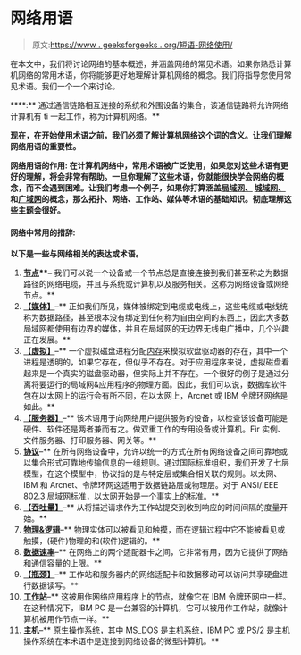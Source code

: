# 网络用语

> 原文:[https://www . geeksforgeeks . org/短语-网络使用/](https://www.geeksforgeeks.org/phraseology-used-in-networking/)

在本文中，我们将讨论网络的基本概述，并涵盖网络的常见术语。如果你熟悉计算机网络的常用术语，你将能够更好地理解计算机网络的概念。我们将指导您使用常见术语。我们一个一个来讨论。

[](https://www.geeksforgeeks.org/basics-computer-networking/)****:**
通过通信链路相互连接的系统和外围设备的集合，该通信链路将允许网络计算机有 ti 一起工作，称为计算机网络。**

**现在，在开始使用术语之前，我们必须了解计算机网络这个词的含义。让我们理解网络用语的重要性。**

****网络用语的作用:**
在计算机网络中，常用术语被广泛使用，如果您对这些术语有更好的理解，将会非常有帮助。一旦你理解了这些术语，你就能很快学会网络的概念，而不会遇到困难。让我们考虑一个例子，如果你打算涵盖[局域网、](https://www.geeksforgeeks.org/local-area-network-lan-technologies/) [城域网、](https://www.geeksforgeeks.org/types-of-area-networks-lan-man-and-wan/)和[广域网](https://www.geeksforgeeks.org/types-of-area-networks-lan-man-and-wan/)的概念，那么拓扑、网络、工作站、媒体等术语的基础知识。彻底理解这些主题会很好。**

#### ****网络中常用的措辞:****

**以下是一些与网络相关的表达或术语。**

1.  **[**节点**](https://www.geeksforgeeks.org/network-and-communication/#:~:text=A%20node%20can%20be%20a,other%20nodes%20on%20the%20network.&text=Authorized%20users%20can%20use%20other,group%20projects%2C%20databases%2C%20etc.)**–**
    我们可以说一个设备或一个节点总是直接连接到我们甚至称之为数据路径的网络电缆，并且与系统或计算机以及服务相关。这称为网络设备或网络节点。** 
2.  **[**【媒体】**](https://www.geeksforgeeks.org/types-transmission-media/)**–**
    正如我们所见，媒体被绑定到电缆或电线上，这些电缆或电线统称为数据路径，甚至根本没有绑定到任何称为自由空间的东西上，因此大多数局域网都使用有边界的媒体，并且在局域网的无边界无线电广播中，几个兴趣正在发展。** 
3.  **[**【虚拟】**](https://www.geeksforgeeks.org/virtual-memory-in-operating-system/)**–**
    一个虚拟磁盘进程分配[内存](https://www.geeksforgeeks.org/different-types-ram-random-access-memory/)来模拟软盘驱动器的存在，其中一个进程是透明的，如果它存在，但似乎不存在。对于应用程序来说，虚拟磁盘看起来是一个真实的磁盘驱动器，但实际上并不存在。一个很好的例子是通过分离将要运行的局域网&应用程序的物理方面。因此，我们可以说，数据库软件包在以太网上的运行会有所不同，在以太网上，Arcnet 或 IBM 令牌环网络是如此。** 
4.  **[**【服务器】**](https://www.geeksforgeeks.org/client-server-model/)**–**
    该术语用于向网络用户提供服务的设备，以检查该设备可能是硬件、软件还是两者兼而有之。做双重工作的专用设备或计算机。Fir 实例、文件服务器、打印服务器、网关等。** 
5.  **[**协议**](https://www.geeksforgeeks.org/protocols-application-layer/)**–**
    在所有网络设备中，允许以统一的方式在所有网络设备之间可靠地或以集合形式可靠地传输信息的一组规则。通过国际标准组织，我们开发了七层模型，在这个模型中，协议指的是与特定层或集合相关联的规则。以太网、IBM 和 Arcnet、令牌环网这适用于数据链路层或物理层。对于 ANSI/IEEE 802.3 局域网标准，以太网开始是一个事实上的标准。** 
6.  **[**【吞吐量】**](https://www.geeksforgeeks.org/difference-between-bandwidth-and-throughput/)**–**
    从将描述请求作为工作站提交到收到响应的时间间隔的度量开始。** 
7.  **[**物理&逻辑**](https://www.geeksforgeeks.org/logical-and-physical-address-in-operating-system/)**–**
    物理实体可以被看见和触摸，而在逻辑过程中它不能被看见或触摸，(硬件)物理的和(软件)逻辑的。** 
8.  **[**数据速率**](https://www.geeksforgeeks.org/difference-between-bandwidth-and-data-rate/)**–**
    在网络上的两个适配器卡之间，它非常有用，因为它提供了网络和通信容量的上限。** 
9.  **[**【瓶颈】**](https://www.geeksforgeeks.org/minimum-bottleneck-spanning-treembst/)**–**
    工作站和服务器内的网络适配卡和数据移动可以访问共享硬盘进行数据读写。** 
10.  **[**工作站**](https://www.geeksforgeeks.org/difference-between-server-and-workstation/)**–**
    这被用作网络应用程序上的节点，就像它在 IBM 令牌环网中一样。在这种情况下，IBM PC 是一台兼容的计算机，它可以被用作工作站，就像计算机被用作节点一样。** 
11.  **[**主机**](https://www.geeksforgeeks.org/what-is-local-host/)**–**
    原生操作系统，其中 MS_DOS 是主机系统，IBM PC 或 PS/2 是主机操作系统在本术语中是连接到网络设备的微型计算机。**